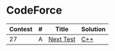 # CodeForce

|Contest| # | Title | Solution | 
|------ |---| ----- | -------- |
|27|A|[ Next Test](https://codeforces.com/problemset/problem/27/A)|[C++]()

